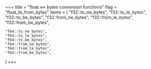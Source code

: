+++
title = "float ↔ bytes conversion functions"
flag = "float_to_from_bytes"
items = [
    "f32::to_ne_bytes",
    "f32::to_le_bytes",
    "f32::to_be_bytes",
    "f32::from_ne_bytes",
    "f32::from_le_bytes",
    "f32::from_be_bytes",

    "f64::to_ne_bytes",
    "f64::to_le_bytes",
    "f64::to_be_bytes",
    "f64::from_ne_bytes",
    "f64::from_le_bytes",
    "f64::from_be_bytes",
]
+++
